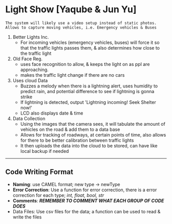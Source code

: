 # Light Show [Yaqube & Jun Yu]
	The system will likely use a video setup instead of static photos. Allows to capture moving vehicles, i.e. Emergency vehicles & Buses
1. Better Lights Inc.
     - For incoming vehicles (emergency vehicles, buses) will force it so that the traffic lights passes them, & also determines how close to the traffic light
2. Old Face Reg.
     - uses face recognition to allow, & keeps the light on as ppl are approaching.
     - makes the traffic light change if there are no cars
3. Uses cloud Data
     - Buzzes a melody when there is a lightning alert, uses humidity to predict rain, and potential difference to see if lightning is gonna strike
     - If lightning is detected, output 'Lightning incoming! Seek Shelter now!'
     - LCD also displays date & time 
4. Data Collection
	- Using the images that the camera sees, it will tabulate the amount of vehicles on the road & add them to a data base
	- Allows for tracking of roadways, at certain points of time, also allows for there to be better calibration between traffic lights
	- It then uploads the data into the cloud to be stored, can have like local backup if needed
---
## Code Writing Format
- **Naming**: use CAMEL format; new type -> newType 
- **Error Correction**: Use a function for error correction, there is a error correction for each type; *int, float, bool, str*
- **Comments**: ***REMEMBER TO COMMENT WHAT EACH GROUP OF CODE DOES***
- Data Files: Use csv files for the data; a function can be used to read & write the files
